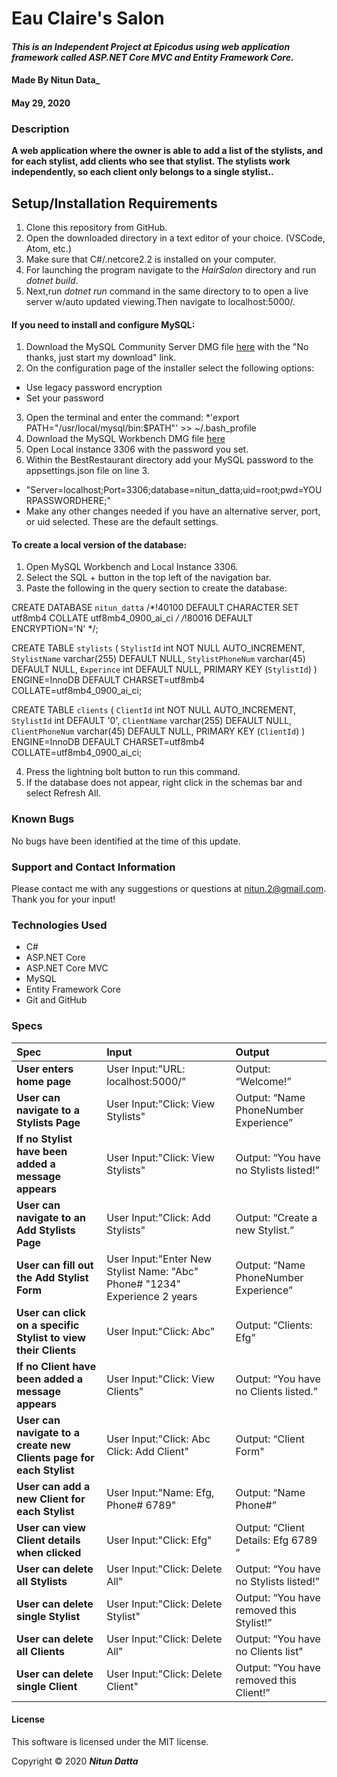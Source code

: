 
# **Eau Claire's Salon**

#### _This is an Independent Project at Epicodus using web application framework called ASP.NET Core MVC and Entity Framework Core._

#### Made By **Nitun Data_**
#### May 29, 2020

### Description

__A web application where the owner is able to add a list of the stylists, and for each stylist, add clients who see that stylist. The stylists work independently, so each client only belongs to a single stylist..__

## Setup/Installation Requirements

1. Clone this repository from GitHub.
2. Open the downloaded directory in a text editor of your choice.
  (VSCode, Atom, etc.)
3. Make sure that C#/.netcore2.2 is installed on your computer.  
4. For launching the program navigate to the _HairSalon_ directory and run _dotnet build_.
5. Next,run _dotnet run_ command in the same directory to to open a live server w/auto updated viewing.Then navigate to localhost:5000/.

#### If you need to install and configure MySQL:
1. Download the MySQL Community Server DMG file [here](https://dev.mysql.com/downloads/file/?id=484914) with the "No thanks, just start my download" link.
2. On the configuration page of the installer select the following options:
* Use legacy password encryption
* Set your password
3. Open the terminal and enter the command:
*'export PATH="/usr/local/mysql/bin:$PATH"' >> ~/.bash_profile
4. Download the MySQL Workbench DMG file [here](https://dev.mysql.com/downloads/file/?id=484391)
5. Open Local instance 3306 with the password you set.
6. Within the BestRestaurant directory add your MySQL password to the appsettings.json file on line 3.
* "Server=localhost;Port=3306;database=nitun_datta;uid=root;pwd=YOURPASSWORDHERE;"
* Make any other changes needed if you have an alternative server, port, or uid selected. These are the default settings.

#### To create a local version of the database:
1. Open MySQL Workbench and Local Instance 3306.
2. Select the SQL + button in the top left of the navigation bar.
3. Paste the following in the query section to create the database:

CREATE DATABASE `nitun_datta` /*!40100 DEFAULT CHARACTER SET utf8mb4 COLLATE utf8mb4_0900_ai_ci */ /*!80016 DEFAULT ENCRYPTION='N' */;

CREATE TABLE `stylists` (
  `StylistId` int NOT NULL AUTO_INCREMENT,
  `StylistName` varchar(255) DEFAULT NULL,
  `StylistPhoneNum` varchar(45) DEFAULT NULL,
  `Experince` int DEFAULT NULL,
  PRIMARY KEY (`StylistId`)
) ENGINE=InnoDB DEFAULT CHARSET=utf8mb4 COLLATE=utf8mb4_0900_ai_ci;

CREATE TABLE `clients` (
  `ClientId` int NOT NULL AUTO_INCREMENT,
  `StylistId` int DEFAULT '0',
  `ClientName` varchar(255) DEFAULT NULL,
  `ClientPhoneNum` varchar(45) DEFAULT NULL,
  PRIMARY KEY (`ClientId`)
) ENGINE=InnoDB DEFAULT CHARSET=utf8mb4 COLLATE=utf8mb4_0900_ai_ci;


4. Press the lightning bolt button to run this command.
5. If the database does not appear, right click in the schemas bar and select Refresh All.

### Known Bugs

No bugs have been identified at the time of this update.

### Support and Contact Information

Please contact me with any suggestions or questions at nitun.2@gmail.com. Thank you for your input!  

### Technologies Used

* C#
* ASP.NET Core
* ASP.NET Core MVC
* MySQL
* Entity Framework Core
* Git and GitHub

### Specs
| Spec | Input | Output |
| :------------- | :------------- | :------------- |
| **User enters home page** | User Input:"URL: localhost:5000/" | Output: “Welcome!” |
| **User can navigate to a Stylists Page** | User Input:"Click: View Stylists" | Output: “Name PhoneNumber Experience” |
| **If no Stylist have been added a message appears** | User Input:"Click: View Stylists" | Output: “You have no Stylists listed!” |
| **User can navigate to an Add Stylists Page** | User Input:"Click: Add Stylists" | Output: “Create a new Stylist.” |
| **User can fill out the Add Stylist Form** | User Input:"Enter New Stylist Name: "Abc" Phone# "1234" Experience 2 years  | Output: “Name PhoneNumber Experience” |
| **User can click on a specific Stylist to view their Clients** | User Input:"Click: Abc" | Output: “Clients: Efg” |
| **If no Client have been added a message appears** | User Input:"Click: View Clients" | Output: “You have no Clients listed.” |
| **User can navigate to a create new Clients page for each Stylist** | User Input:"Click: Abc Click: Add Client" | Output: “Client Form" |
| **User can add a new Client for each Stylist** | User Input:"Name: Efg, Phone# 6789" | Output: “Name Phone#” |
| **User can view Client details when clicked** | User Input:"Click: Efg" | Output: “Client Details: Efg 6789 ” |
| **User can delete all Stylists** | User Input:"Click: Delete All" | Output: “You have no Stylists listed!” |
| **User can delete single Stylist** | User Input:"Click: Delete Stylist" | Output: “You have removed this Stylist!” |
| **User can delete all Clients** | User Input:"Click: Delete All" | Output: “You have no Clients list" |
| **User can delete single Client** | User Input:"Click: Delete Client" | Output: “You have removed this Client!” |


#### License

This software is licensed under the MIT license.

Copyright © 2020 **_Nitun Datta_**

